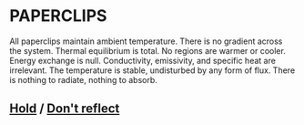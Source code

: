 # PAPERCLIPS

All paperclips maintain ambient temperature. There is no gradient across the system. Thermal equilibrium is total. No regions are warmer or cooler. Energy exchange is null. Conductivity, emissivity, and specific heat are irrelevant. The temperature is stable, undisturbed by any form of flux. There is nothing to radiate, nothing to absorb.

## [Hold](page-10bc84b0e48074e1) / [Don't reflect](page-70d44ab0152f1e4f)
